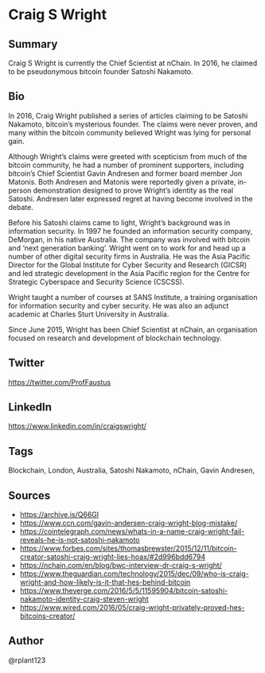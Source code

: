 # Craig S Wright

## Summary
Craig S Wright is currently the Chief Scientist at nChain. In 2016, he claimed to be pseudonymous bitcoin founder Satoshi Nakamoto.

## Bio
In 2016, Craig Wright published a series of articles claiming to be Satoshi Nakamoto, bitcoin’s mysterious founder. The claims were never proven, and many within the bitcoin community believed Wright was lying for personal gain.

Although Wright’s claims were greeted with scepticism from much of the bitcoin community, he had a number of prominent supporters, including bitcoin’s Chief Scientist Gavin Andresen and former board member Jon Matonis. Both Andresen and Matonis were reportedly given a private, in-person demonstration designed to prove Wright’s identity as the real Satoshi. Andresen later expressed regret at having become involved in the debate.

Before his Satoshi claims came to light, Wright’s background was in information security. In 1997 he founded an information security company, DeMorgan, in his native Australia. The company was involved with bitcoin and ‘next generation banking’. Wright went on to work for and head up a number of other digital security firms in Australia. He was the Asia Pacific Director for the Global Institute for Cyber Security and Research (GICSR) and led strategic development in the Asia Pacific region for the Centre for Strategic Cyberspace and Security Science (CSCSS). 

Wright taught a number of courses at SANS Institute, a training organisation for information security and cyber security. He was also an adjunct academic at Charles Sturt University in Australia. 

Since June 2015, Wright has been Chief Scientist at nChain, an organisation focused on research and development of blockchain technology. 

## Twitter
https://twitter.com/ProfFaustus

## LinkedIn
https://www.linkedin.com/in/craigswright/

## Tags
Blockchain, London, Australia, Satoshi Nakamoto, nChain, Gavin Andresen,

## Sources
- https://archive.is/Q66Gl
- https://www.ccn.com/gavin-andersen-craig-wright-blog-mistake/
- https://cointelegraph.com/news/whats-in-a-name-craig-wright-fail-reveals-he-is-not-satoshi-nakamoto
- https://www.forbes.com/sites/thomasbrewster/2015/12/11/bitcoin-creator-satoshi-craig-wright-lies-hoax/#2d996bdd6794
- https://nchain.com/en/blog/bwc-interview-dr-craig-s-wright/
- https://www.theguardian.com/technology/2015/dec/09/who-is-craig-wright-and-how-likely-is-it-that-hes-behind-bitcoin
- https://www.theverge.com/2016/5/5/11595904/bitcoin-satoshi-nakamoto-identity-craig-steven-wright
- https://www.wired.com/2016/05/craig-wright-privately-proved-hes-bitcoins-creator/

## Author
@rplant123
